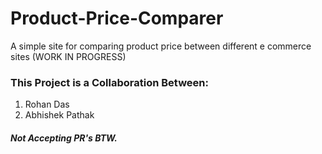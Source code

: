 # Product-Price-Comparer
A simple site for comparing product price between different e commerce sites (WORK IN PROGRESS)

### This Project is a Collaboration Between:
1. Rohan Das 
2. Abhishek Pathak

##### Not Accepting PR's BTW.
